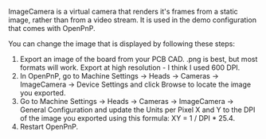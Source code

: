 ImageCamera is a virtual camera that renders it's frames from a static image, rather than from a video stream. It is used in the demo configuration that comes with OpenPnP.

You can change the image that is displayed by following these steps:

1. Export an image of the board from your PCB CAD. .png is best, but most formats will work. Export at high resolution - I think I used 600 DPI.
2. In OpenPnP, go to Machine Settings -> Heads -> Cameras -> ImageCamera -> Device Settings and click Browse to locate the image you exported.
3. Go to Machine Settings -> Heads -> Cameras -> ImageCamera -> General Configuration and update the Units per Pixel X and Y to the DPI of the image you exported using this formula: XY = 1 / DPI * 25.4.
4. Restart OpenPnP.
